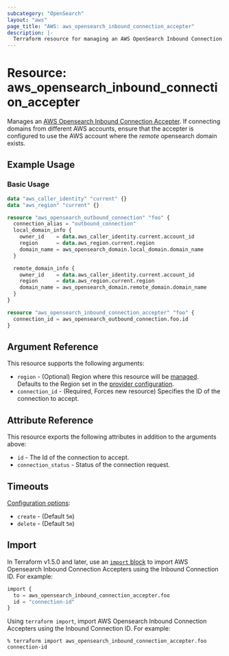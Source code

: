 ```yaml
---
subcategory: "OpenSearch"
layout: "aws"
page_title: "AWS: aws_opensearch_inbound_connection_accepter"
description: |-
  Terraform resource for managing an AWS OpenSearch Inbound Connection Accepter.
---
```


# Resource: aws_opensearch_inbound_connection_accepter

Manages an [AWS Opensearch Inbound Connection Accepter](https://docs.aws.amazon.com/opensearch-service/latest/APIReference/API_AcceptInboundConnection.html). If connecting domains from different AWS accounts, ensure that the accepter is configured to use the AWS account where the _remote_ opensearch domain exists.

## Example Usage

### Basic Usage

```terraform
data "aws_caller_identity" "current" {}
data "aws_region" "current" {}

resource "aws_opensearch_outbound_connection" "foo" {
  connection_alias = "outbound_connection"
  local_domain_info {
    owner_id    = data.aws_caller_identity.current.account_id
    region      = data.aws_region.current.region
    domain_name = aws_opensearch_domain.local_domain.domain_name
  }

  remote_domain_info {
    owner_id    = data.aws_caller_identity.current.account_id
    region      = data.aws_region.current.region
    domain_name = aws_opensearch_domain.remote_domain.domain_name
  }
}

resource "aws_opensearch_inbound_connection_accepter" "foo" {
  connection_id = aws_opensearch_outbound_connection.foo.id
}
```

## Argument Reference

This resource supports the following arguments:

* `region` - (Optional) Region where this resource will be [managed](https://docs.aws.amazon.com/general/latest/gr/rande.html#regional-endpoints). Defaults to the Region set in the [provider configuration](https://registry.terraform.io/providers/hashicorp/aws/latest/docs#aws-configuration-reference).
* `connection_id` - (Required, Forces new resource) Specifies the ID of the connection to accept.

## Attribute Reference

This resource exports the following attributes in addition to the arguments above:

* `id` - The Id of the connection to accept.
* `connection_status` - Status of the connection request.

## Timeouts

[Configuration options](https://developer.hashicorp.com/terraform/language/resources/syntax#operation-timeouts):

* `create` - (Default `5m`)
* `delete` - (Default `5m`)

## Import

In Terraform v1.5.0 and later, use an [`import` block](https://developer.hashicorp.com/terraform/language/import) to import AWS Opensearch Inbound Connection Accepters using the Inbound Connection ID. For example:

```terraform
import {
  to = aws_opensearch_inbound_connection_accepter.foo
  id = "connection-id"
}
```

Using `terraform import`, import AWS Opensearch Inbound Connection Accepters using the Inbound Connection ID. For example:

```console
% terraform import aws_opensearch_inbound_connection_accepter.foo connection-id
```

